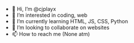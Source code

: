 - 👋 Hi, I’m @cjplayx
- 👀 I’m interested in coding, web 
- 🌱 I’m currently learning HTML, JS, CSS, Python
- 💞️ I’m looking to collaborate on websites
- 📫 How to reach me (None atm)

<!---
cjplayx/cjplayx is a ✨ special ✨ repository because its `README.md` (this file) appears on your GitHub profile.
You can click the Preview link to take a look at your changes.
--->
